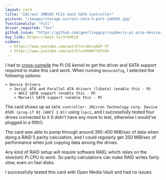 ```yaml
---
layout: card
title: "IOCrest JMB585 PCIe Gen3 SATA Controller"
picture: "/images/storage-iocrest-sata-5-port-jmb585.jpg"
functionality: "Full"
driver_required: "Yes"
github_issue: "https://github.com/geerlingguy/raspberry-pi-pcie-devices/issues/64"
buy_link: https://amzn.to/3rkbK1d
videos:
  - https://www.youtube.com/watch?v=vBccak8f-VY
  - https://www.youtube.com/watch?v=KhHAf7mTxkk
---
```

I had to [cross-compile](https://github.com/geerlingguy/raspberry-pi-pcie-devices/tree/master/extras/cross-compile) the Pi OS kernel to get the driver and SATA support required to make this card work. When running `menuconfig`, I selected the following options:

```
> Device Drivers
  > Serial ATA and Parallel ATA drivers (libata) (enable this - M)
    > AHCI SATA support (enable this - M)
    > Marvell SATA support (enable this - M)
```

The card shows up as `SATA controller: JMicron Technology Corp. Device 0585 (prog-if 01 [AHCI 1.0])` using `lspci`, and I successfully tested four drives connected to it (I didn't have any more to test, otherwise I would've plugged in a fifth!).

The card was able to pump through around 395-400 MiB/sec of data when doing a RAID 5 parity calculation, and I could regularly get 350 MiB/sec of performance when just copying data among the drives.

Any kind of RAID setup will require software RAID, which relies on the slow(ish) Pi CPU to work. So parity calculations can make RAID writes fairly slow, even on fast disks.

I successfully tested this card with Open Media Vault and had no issues.
